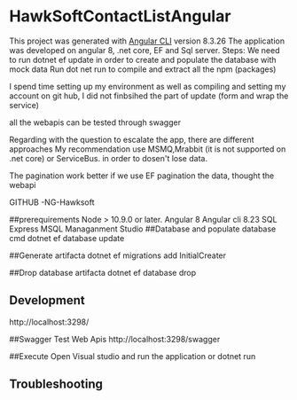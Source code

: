 # HawkSoftContactListAngular

This project was generated with [Angular CLI](https://github.com/angular/angular-cli) version 8.3.26
The application was developed on angular 8, .net core, EF and Sql server.
Steps:
We need to run dotnet ef update
in order to create and populate the database with mock data
Run
dot net run to compile and extract all the npm (packages)


I spend time setting up my environment as well as compiling and setting my account on git hub, I did not finbsihed the part of update (form and wrap the service)

all the webapis can be tested through swagger

Regarding with the question to escalate the app, there are different approaches My recommendation use MSMQ,Mrabbit (it is not supported on .net core)  or ServiceBus. in order to dosen't lose data.

The pagination work better if we use EF pagination the data, thought the webapi

GITHUB -NG-Hawksoft

##prerequirements
Node > 10.9.0 or later.
Angular 8
Angular cli 8.23
SQL Express
MSQL Managanment Studio
##Database and populate database
cmd
dotnet ef database update 

##Generate artifacta
dotnet ef migrations add InitialCreater

##Drop database artifacta
dotnet ef database drop

## Development 

http://localhost:3298/

##Swagger Test Web Apis
http://localhost:3298/swagger


##Execute
Open Visual studio and run the application
or
dotnet run


## Troubleshooting



